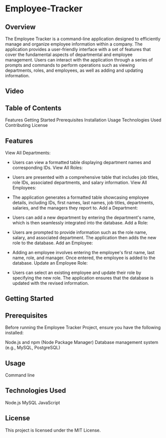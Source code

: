 # Employee-Tracker

## Overview

The Employee Tracker is a command-line application designed to efficiently manage and organize employee information within a company. The application provides a user-friendly interface with a set of features that cover the fundamental aspects of departmental and employee management. Users can interact with the application through a series of prompts and commands to perform operations such as viewing departments, roles, and employees, as well as adding and updating information.

## Video 


## Table of Contents
Features
Getting Started
Prerequisites
Installation
Usage
Technologies Used
Contributing
License

## Features
View All Departments:

- Users can view a formatted table displaying department names and corresponding IDs.
View All Roles:

- Users are presented with a comprehensive table that includes job titles, role IDs, associated departments, and salary information.
View All Employees:

- The application generates a formatted table showcasing employee details, including IDs, first names, last names, job titles, departments, salaries, and the managers they report to.
Add a Department:

- Users can add a new department by entering the department's name, which is then seamlessly integrated into the database.
Add a Role:

- Users are prompted to provide information such as the role name, salary, and associated department. The application then adds the new role to the database.
Add an Employee:

- Adding an employee involves entering the employee's first name, last name, role, and manager. Once entered, the employee is added to the database.
Update an Employee Role:

- Users can select an existing employee and update their role by specifying the new role. The application ensures that the database is updated with the revised information.

## Getting Started

## Prerequisites
Before running the Employee Tracker Project, ensure you have the following installed:

Node.js and npm (Node Package Manager)
Database management system (e.g., MySQL, PostgreSQL)

## Usage

Command line 

## Technologies Used
Node.js
MySQL
JavaScript

## License
This project is licensed under the MIT License.

